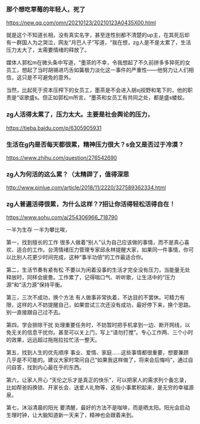 ### 那个想吃草莓的年轻人，死了
https://new.qq.com/omn/20210123/20210123A0435X00.html

就是这个不知道长相，没有真实名字，甚至连性别都不清楚的up主，在其死后却有一群国人为之哭泣，网友“月巴人子”写道，“我在想，zg人是不是太累了，生活压力太大了，太需要情绪的释放了。

媒体人郭松m在微头条中写道，“墨茶的不幸，令我想起了不久前拼多多猝死的女员工，想起了当时胡锡进巧舌如簧极力淡化这一事件的严重性——他努力让人们相信，这只是不可避免的意外。

当然，比起死于资本压榨下的女员工，墨茶是不会进入胡xj视野和笔下的，他的职责是“讴歌盛s。但正如郭松m所言，“墨茶和女员工有共同之处，都是盛s蝼蚁。

### zg人活得太累了，压力太大。主要是社会舆论的压力，
https://tieba.baidu.com/p/6305905931

### 生活在g内是否每天都很累，精神压力很大？s会又是否过于冷漠？
https://www.zhihu.com/question/276542690

### zg人为何活的这么累？（太精辟了，值得深思
http://www.pinlue.com/article/2018/11/2220/327589362334.html

### zg人普遍活得很累，为什么这样？7招让你活得轻松活得自在！
https://www.sohu.com/a/254306966_718790

一半为生存 一半为攀比唉，

第一，找到擅长的工作
很多人做着“别人”认为自己应该做的事情，而不是真心喜欢、适合的工作。台湾情绪压力管理专家邱永林提醒大家，如果同一件事情，你可以比别人花更少时间完成，这种“事半功倍”的工作最适合你。

第二，生活节奏有紧有松
不要以为闲着没事的生活才完全没有压力，当能量无处释放时，同样会疲惫。工作累了，记得喘口气、听听歌，让生活中的“压力源”和“活力源”保持平衡。

第三，三次不成功，换个方法
有人做事非常执着，不达目的不罢休。可精力有限，这样的人不妨提醒自己，如果尝试三次还没有成功，最好停下来，换个思路。别一直接跟自己过不去。

第四，学会排除干扰
处理重要任务时，不妨暂时把手机拿到一边、断开网线，以免无关的信息干扰你。甚至可以关上门，写上“请勿打搅”。专心工作两、三个小时的效果，远远超过拖拖拉拉忙活一整天。

第五，找到人生的优先顺序
事业、爱情、家庭……这些事情都很重要，想要兼顾几乎是不可能的。建议大家时常问自己“如果我这样做了，将来会后悔吗”，通过自问自答，找到内心最在乎的东西。

第六，让家人开心
“天伦之乐才是真正的快乐”，可以把家人的需求列个备忘录，比如帮爸妈换锁、开家长会、送爱人礼物等，这些小事累积起来，是无穷的幸福源泉。

第七，沐浴清晨的阳光
要清醒，最好的方法不是咖啡，而是晒太阳。阳光会启动生理时钟，让大脑知道新一天来了，精神也会跟着来到。
